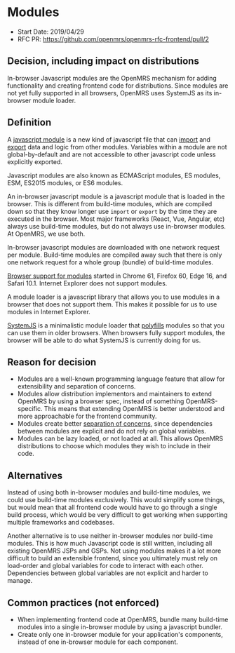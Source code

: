 # Modules
- Start Date: 2019/04/29
- RFC PR: https://github.com/openmrs/openmrs-rfc-frontend/pull/2

## Decision, including impact on distributions
In-browser Javascript modules are the OpenMRS mechanism for adding functionality and creating frontend code for distributions.
Since modules are not yet fully supported in all browsers, OpenMRS uses SystemJS as its in-browser module loader.

## Definition
A [javascript module](https://www.sitepoint.com/understanding-es6-modules/) is a new kind of javascript file that
can [import](https://developer.mozilla.org/en-US/docs/Web/JavaScript/Reference/Statements/import) and
[export](https://developer.mozilla.org/en-US/docs/web/javascript/reference/statements/export) data and logic from other modules.
Variables within a module are not global-by-default and are not accessible to other javascript code unless explicitly
exported.

Javascript modules are also known as ECMAScript modules, ES modules, ESM, ES2015 modules, or ES6 modules.

An in-browser javascript module is a javascript module that is loaded in the browser. This is different from
build-time modules, which are compiled down so that they know longer use `import` or `export` by the time they
are executed in the browser. Most major frameworks (React, Vue, Angular, etc) always use build-time modules, but do not
always use in-browser modules. At OpenMRS, we use both.

In-browser javascript modules are downloaded with one network request per module. Build-time modules are compiled away such
that there is only one network request for a whole group (bundle) of build-time modules.

[Browser support for modules](https://developer.mozilla.org/en-US/docs/web/javascript/reference/statements/export#Browser_compatibility)
started in Chrome 61, Firefox 60, Edge 16, and Safari 10.1. Internet Explorer does not support modules.

A module loader is a javascript library that allows you to use modules in a browser that does not support them. This makes
it possible for us to use modules in Internet Explorer.

[SystemJS](https://github.com/systemjs/systemjs) is a minimalistic module loader that
[polyfills](https://en.wikipedia.org/wiki/Polyfill_(programming)) modules so that you can use them in older browsers.
When browsers fully support modules, the browser will be able to do what SystemJS is currently doing for us.

## Reason for decision
- Modules are a well-known programming language feature that allow for extensibility and separation of concerns.
- Modules allow distribution implementors and maintainers to extend OpenMRS by using a browser spec, instead of something
OpenMRS-specific. This means that extending OpenMRS is better understood and more approachable for the frontend community.
- Modules create better [separation of concerns](https://en.wikipedia.org/wiki/Separation_of_concerns), since dependencies
between modules are explicit and do not rely on global variables.
- Modules can be lazy loaded, or not loaded at all. This allows OpenMRS distributions to choose which modules they wish
to include in their code.

## Alternatives
Instead of using both in-browser modules and build-time modules, we could use build-time modules exclusively. This would
simplify some things, but would mean that all frontend code would have to go through a single build process, which would be
very difficult to get working when supporting multiple frameworks and codebases.

Another alternative is to use neither in-browser modules nor build-time modules. This is how much Javascript code is still
written, including all existing OpenMRS JSPs and GSPs. Not using modules makes it a lot more difficult to build an extensible frontend,
since you ultimately must rely on load-order and global variables for code to interact with each other.
Dependencies between global variables are not explicit and harder to manage.

## Common practices (not enforced)
- When implementing frontend code at OpenMRS, bundle many build-time modules into a single in-browser module by using a javascript bundler.
- Create only one in-browser module for your application's components, instead of one in-browser module for each component.